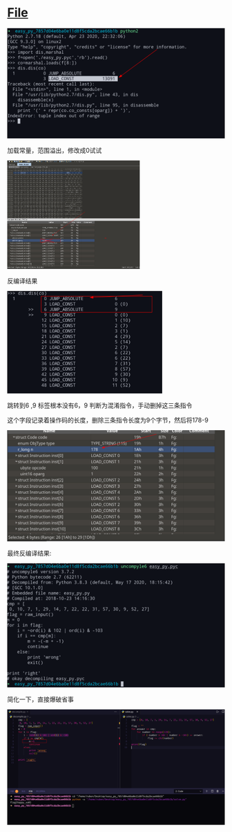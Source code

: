 # [File](../file/easy_py_7857d04e6ba0e11d8f5cda2bcae66b1b.zip)

<img src="easy_py.assets/2020-07-18_14-23.png" alt="反编译报错" style="zoom: 50%;" />

加载常量，范围溢出，修改成0试试

<img src="easy_py.assets/qwe.png" style="zoom:30%;" />



反编译结果



<img src="easy_py.assets/2020-07-18_14-29.png" alt="2020-07-18_14-29" style="zoom:38%;" />

跳转到6 ,9 标签根本没有6，9 判断为混淆指令，手动删掉这三条指令

这个字段记录着操作码的长度，删除三条指令长度为9个字节，然后将178-9

 ![qwe](easy_py.assets/qwe-1595053891298.png)



最终反编译结果:

![2020-07-18_14-32](easy_py.assets/2020-07-18_14-32.png)



简化一下，直接爆破省事

![wqe](easy_py.assets/wqe.png)